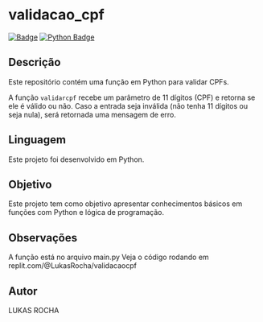 # validacao_cpf

[![Badge](https://img.shields.io/badge/License-MIT-blue)](LICENSE.md)
[![Python Badge](https://img.shields.io/badge/Python-3.x-blue.svg)](https://www.python.org/)

## Descrição

Este repositório contém uma função em Python para validar CPFs.

A função `validarcpf` recebe um parâmetro de 11 dígitos (CPF) e retorna se ele é válido ou não. Caso a entrada seja inválida (não tenha 11 dígitos ou seja nula), será retornada uma mensagem de erro.

## Linguagem

Este projeto foi desenvolvido em Python.

## Objetivo

Este projeto tem como objetivo apresentar conhecimentos básicos em funções com Python e lógica de programação.

## Observações

A função está no arquivo main.py
Veja o código rodando em replit.com/@LukasRocha/validacaocpf

## Autor

LUKAS ROCHA
